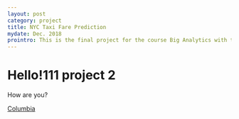 ```yaml
---
layout: post
category: project
title: NYC Taxi Fare Prediction
mydate: Dec. 2018
prointro: This is the final project for the course Big Analytics with teammates Shuhao Qiao and Yunfei Wang. The project adopts different machine learning techniques to predict taxi fares in New York City, as well as builds a demo Python local application for users.
---
```

# Hello!111 project 2

How are you?

[Columbia](http://www.columbia.edu)